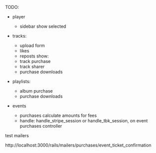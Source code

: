 TODO:

  + player
    + sidebar show selected

  + tracks: 
    + upload form
    + likes
    + reposts
    show:
    + track purchase
    + track sharer
    + purchase downloads

  + playlists:
    + album purchase
    + purchase downloads

  + events
    + purchases calculate amounts for fees
    + handle: handle_stripe_session or handle_tbk_session, on event purchases controller
  


test mailers

http://localhost:3000/rails/mailers/purchases/event_ticket_confirmation